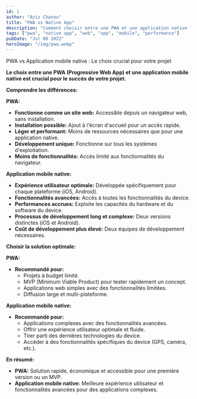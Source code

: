 ```yaml
---
id: 1
author: "Aziz Chanou"
title: "PWA vs Native App"
description: "Comment choisir entre une PWA et une application native ? On se pose souvent cette question"
tags: ["pwa", "native app", "web", "app", "mobile", "performance"]
pubDate: "Jul 08 2022"
heroImage: "/img/pwa.webp"
---
```


PWA vs Application mobile native : Le choix crucial pour votre projet

**Le choix entre une PWA (Progressive Web App) et une application mobile native est crucial pour le succès de votre projet.**

**Comprendre les différences:**

**PWA:**

* **Fonctionne comme un site web:** Accessible depuis un navigateur web, sans installation.
* **Installation possible:** Ajout à l'écran d'accueil pour un accès rapide.
* **Léger et performant:** Moins de ressources nécessaires que pour une application native.
* **Développement unique:** Fonctionne sur tous les systèmes d'exploitation.
* **Moins de fonctionnalités:** Accès limité aux fonctionnalités du navigateur.

**Application mobile native:**

* **Expérience utilisateur optimale:** Développée spécifiquement pour chaque plateforme (iOS, Android).
* **Fonctionnalités avancées:** Accès à toutes les fonctionnalités du device.
* **Performances accrues:** Exploite les capacités du hardware et du software du device.
* **Processus de développement long et complexe:** Deux versions distinctes (iOS et Android).
* **Coût de développement plus élevé:** Deux équipes de développement nécessaires.

**Choisir la solution optimale:**

**PWA:**

* **Recommandé pour:**
  * Projets à budget limité.
  * MVP (Minimum Viable Product) pour tester rapidement un concept.
  * Applications web simples avec des fonctionnalités limitées.
  * Diffusion large et multi-plateforme.

**Application mobile native:**

* **Recommandé pour:**
  * Applications complexes avec des fonctionnalités avancées.
  * Offrir une expérience utilisateur optimale et fluide.
  * Tirer parti des dernières technologies du device.
  * Accéder à des fonctionnalités spécifiques du device (GPS, caméra, etc.).

**En résumé:**

* **PWA:** Solution rapide, économique et accessible pour une première version ou un MVP.
* **Application mobile native:** Meilleure expérience utilisateur et fonctionnalités avancées pour des applications complexes.
